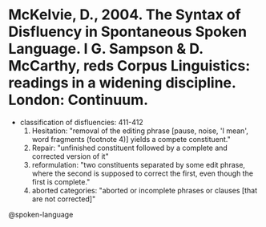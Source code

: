 # McKelvie, D., 2004. The Syntax of Disfluency in Spontaneous Spoken Language. I G. Sampson & D. McCarthy, reds Corpus Linguistics: readings in a widening discipline. London: Continuum.

- classification of disfluencies: 411-412
  1. Hesitation: "removal of the editing phrase [pause, noise, 'I mean', word fragments (footnote 4)] yields a compete constituent."
  2. Repair: "unfinished constituent followed by a complete and corrected version of it"
  3. reformulation: "two constituents separated by some edit phrase, where the second is supposed to correct the first, even though the first is complete."
  4. aborted categories: "aborted or incomplete phrases or clauses [that are not corrected]"

@spoken-language

